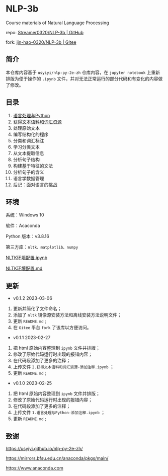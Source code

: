 # NLP-3b

Course materials of Natural Language Processing

repo: [Streamer0320/NLP-3b | GitHub](https://github.com/Streamer0320/NLP-3b/)

fork: [jin-hao-0320/NLP-3b | Gitee](https://gitee.com/jin-hao-0320/NLP-3b)



## 简介

本仓库内容基于 `usyiyi/nlp-py-2e-zh` 仓库内容，在 `jupyter notebook` 上重新排版为便于操作的 `.ipynb` 文件，并对无法正常运行的部分代码和有变化的内容做了修改。



## 目录

1. [语言处理与Python](https://github.com/Streamer0320/NLP-3b/blob/master/1.语言处理与Python.ipynb)
2. [获得文本语料和词汇资源](https://github.com/Streamer0320/NLP-3b/blob/master/2.获得文本语料和词汇资源.ipynb)
3. 处理原始文本
4. 编写结构化的程序
5. 分类和词汇标注
6. 学习分类文本
7. 从文本提取信息
8. 分析句子结构
9. 构建基于特征的文法
10. 分析句子的含义
11. 语言学数据管理
12. 后记︰面对语言的挑战



## 环境

系统：Windows 10

软件：Acaconda

Python 版本：v3.8.16

第三方库：`nltk、matplotlib、numpy`



[NLTK环境配置.ipynb](https://github.com/Streamer0320/NLP-3b/blob/master/NLTK环境配置.ipynb)

[NLTK环境配置.md](https://github.com/Streamer0320/NLP-3b/blob/master/NLTK环境配置.md)



## 更新

- v0.1.2	2023-03-06

1. 更新并简化了文件命名；
2. 添加了 `nltk` 镜像源安装方法和离线安装方法说明文件；
5. 更新 `README.md` ;
6. 在 `Gitee` 平台 `fork` 了该库以方便访问。



- v0.1.1	2023-02-27

1. 把 html 原始内容整理到 `ipynb` 文件并排版；
2. 修改了原始代码运行时出现的报错内容；
3. 在代码段添加了更多的注释；
4. 上传文件 `2.获得文本语料和词汇资源-添加注释.ipynb` ；
5. 更新 `README.md` ;



- v0.1.0	2023-02-25

1. 把 html 原始内容整理到 `ipynb` 文件并排版；
2. 修改了原始代码运行时出现的报错内容；
3. 在代码段添加了更多的注释；
4. 上传文件 `1.语言处理与Python-添加注释.ipynb` ；
5. 更新 `README.md` ;



## 致谢

https://usyiyi.github.io/nlp-py-2e-zh/

https://mirrors.bfsu.edu.cn/anaconda/pkgs/main/

https://www.anaconda.com

